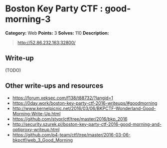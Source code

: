 # Boston Key Party CTF : good-morning-3

**Category:** Web
**Points:** 3
**Solves:** 110
**Description:**

> <http://52.86.232.163:32800/> 


## Write-up

(TODO)

## Other write-ups and resources

* <https://forum.xeksec.com/f138/t88732/?langid=1> 
* <https://0day.work/boston-key-party-ctf-2016-writeups/#goodmorning>
* <http://www.kernelpicnic.net/2016/03/06/BKPCTF-Wonderland-Good-Morning-Write-Up.html>
* <https://github.com/stypr/ctf/tree/master/2016/bkp_2016>
* <http://security.szurek.pl/boston-key-party-ctf-2016-good-morning-and-optiproxy-writeup.html>
* <https://github.com/p4-team/ctf/tree/master/2016-03-06-bkpctf/web_3_Good_Morning>
